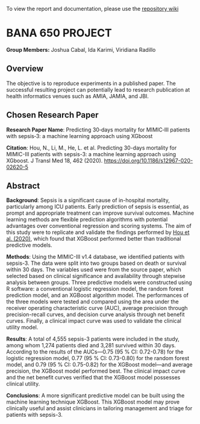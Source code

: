 To view the report and documentation, please use the [repository wiki](https://github.com/Musiik-fn/650-DRAGON-SLAYERS/wiki)

# BANA 650 PROJECT

**Group Members:** Joshua Cabal, Ida Karimi, Viridiana Radillo

## Overview
 The objective is to reproduce experiments in a published paper. The successful resulting project can potentially lead to research publication at health informatics venues such as AMIA, JAMIA, and JBI.

## Chosen Research Paper
**Research Paper Name**: Predicting 30‑days mortality for MIMIC‑III patients with sepsis‑3: a machine learning
approach using XGboost

**Citation**: Hou, N., Li, M., He, L. et al. Predicting 30-days mortality for MIMIC-III patients with sepsis-3: a machine learning approach using XGboost. J Transl Med 18, 462 (2020). https://doi.org/10.1186/s12967-020-02620-5

## Abstract

**Background**: Sepsis is a significant cause of in-hospital mortality, particularly among ICU patients. Early prediction of sepsis is essential, as prompt and appropriate treatment can improve survival outcomes. Machine learning methods are flexible prediction algorithms with potential advantages over conventional regression and scoring systems. The aim of this study were to replicate and validate the findings performed by [Hou et al. (2020)](https://doi.org/10.1186/s12967-020-02620-5), which found that XGBoost performed better than traditional predictive models.

**Methods**: Using the MIMIC-III v1.4 database, we identified patients with sepsis-3. The data were split into two groups based on death or survival within 30 days. The variables used were from the source paper, which selected based on clinical significance and availability through stepwise analysis between groups. Three predictive models were constructed using R software: a conventional logistic regression model, the random forest prediction model, and an XGBoost algorithm model. The performances of the three models were tested and compared using the area under the receiver operating characteristic curve (AUC), average precision through precision-recall curves, and decision curve analysis through net benefit curves. Finally, a clinical impact curve was used to validate the clinical utility model.

**Results**: A total of 4,555 sepsis-3 patients were included in the study, among whom 1,274 patients died and 3,281 survived within 30 days. According to the results of the AUCs—0.75 (95 % CI: 0.72-0.78) for the logistic regression model, 0.77 (95 % CI: 0.73-0.80) for the random forest model, and 0.79 (95 % CI: 0.75-0.82) for the XGBoost model—and average precision, the XGBoost model performed best. The clinical impact curve and the net benefit curves verified that the XGBoost model possesses clinical utility.

**Conclusions**: A more significant predictive model can be built using the machine learning technique XGBoost. This XGBoost model may prove clinically useful and assist clinicians in tailoring management and triage for patients with sepsis-3.
